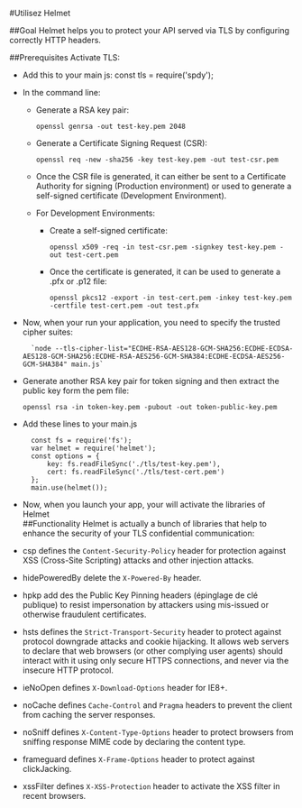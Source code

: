 #Utilisez Helmet

##Goal
Helmet helps you to protect your API served via TLS by configuring correctly HTTP headers.

##Prerequisites
Activate TLS:

* Add this to your main js: const tls = require('spdy');
* In the command line:
    - Generate a RSA key pair:
        
        `openssl genrsa -out test-key.pem 2048`
    - Generate a Certificate Signing Request (CSR):
        
        `openssl req -new -sha256 -key test-key.pem -out test-csr.pem`
    - Once the CSR file is generated, it can either be sent to a Certificate Authority for signing (Production environment) or used to generate a self-signed certificate (Development Environment).
    - For Development Environments:
        + Create a self-signed certificate:
            
            `openssl x509 -req -in test-csr.pem -signkey test-key.pem -out test-cert.pem`
        + Once the certificate is generated, it can be used to generate a .pfx or .p12 file:
            
            `openssl pkcs12 -export -in test-cert.pem -inkey test-key.pem -certfile test-cert.pem -out test.pfx`
* Now, when your run your application, you need to specify the trusted cipher suites:
        
        `node --tls-cipher-list="ECDHE-RSA-AES128-GCM-SHA256:ECDHE-ECDSA-AES128-GCM-SHA256:ECDHE-RSA-AES256-GCM-SHA384:ECDHE-ECDSA-AES256-GCM-SHA384" main.js`

* Generate another RSA key pair for token signing and then extract the public key form the pem file:
    
    `openssl rsa -in token-key.pem -pubout -out token-public-key.pem`

* Add these lines to your main.js
        
        const fs = require('fs');
        var helmet = require('helmet');
        const options = {
            key: fs.readFileSync('./tls/test-key.pem'),
            cert: fs.readFileSync('./tls/test-cert.pem')
        };
        main.use(helmet());
  
* Now, when you launch your app, your will activate the libraries of Helmet  
##Functionality
Helmet is actually a bunch of libraries that help to enhance the security of your TLS confidential communication:

* csp defines the `Content-Security-Policy` header for protection against XSS (Cross-Site Scripting) attacks and other injection attacks.
* hidePoweredBy delete the `X-Powered-By` header.
* hpkp add des the Public Key Pinning headers (épinglage de clé publique) to resist impersonation by attackers using mis-issued or otherwise fraudulent certificates.
* hsts defines the `Strict-Transport-Security` header to protect against protocol downgrade attacks and cookie hijacking.
 It allows web servers to declare that web browsers (or other complying user agents) should interact with it using only secure HTTPS connections, and never via the insecure HTTP protocol.
* ieNoOpen defines `X-Download-Options` header for IE8+.
* noCache defines `Cache-Control` and `Pragma` headers to prevent the client from caching the server responses.
* noSniff defines `X-Content-Type-Options` header to protect browsers from sniffing response MIME code by declaring the content type.
* frameguard defines `X-Frame-Options` header to protect against clickJacking.
* xssFilter defines `X-XSS-Protection` header to activate the XSS filter in recent browsers.